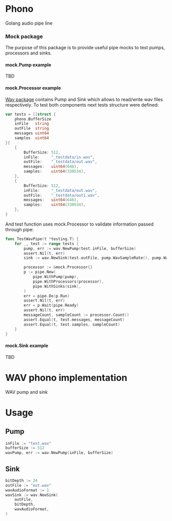 # Phono
Golang audio pipe line

### Mock package
The purpose of this package is to provide useful pipe mocks to test pumps, processors and sinks.

#### mock.Pump example

TBD

#### mock.Processor example
[Wav package](https://github.com/dudk/phono/wav) contains Pump and Sink which allows to read/write wav files respectively. To test both components next tests structure were defined:
```go
var tests = []struct {
	phono.BufferSize
	inFile   string
	outFile  string
	messages uint64
	samples  uint64
}{
	{
		BufferSize: 512,
		inFile:     "_testdata/in.wav",
		outFile:    "_testdata/out.wav",
		messages:   uint64(646),
		samples:    uint64(330534),
	},
	{
		BufferSize: 512,
		inFile:     "_testdata/out.wav",
		outFile:    "_testdata/out1.wav",
		messages:   uint64(646),
		samples:    uint64(330534),
	},
}
```
And test function uses mock.Processor to validate information passed through pipe:
```go
func TestWavPipe(t *testing.T) {
	for _, test := range tests {
		pump, err := wav.NewPump(test.inFile, bufferSize)
		assert.Nil(t, err)
		sink := wav.NewSink(test.outFile, pump.WavSampleRate(), pump.WavNumChannels(), pump.WavBitDepth(), pump.WavAudioFormat())

		processor := &mock.Processor{}
		p := pipe.New(
			pipe.WithPump(pump),
			pipe.WithProcessors(processor),
			pipe.WithSinks(sink),
		)
		err = pipe.Do(p.Run)
		assert.Nil(t, err)
		err = p.Wait(pipe.Ready)
		assert.Nil(t, err)
		messageCount, sampleCount := processor.Count()
		assert.Equal(t, test.messages, messageCount)
		assert.Equal(t, test.samples, sampleCount)
	}
}
```
#### mock.Sink example

TBD

# WAV phono implementation
WAV pump and sink

# Usage
## Pump
```go
inFile := "test.wav"
bufferSize := 512
wavPump, err := wav.NewPump(inFile, bufferSize)
```

## Sink
```go
bitDepth := 24
outFile := "out.wav"
wavAudioFormat := 1
wavSink := wav.NewSink(
	outFile,
	bitDepth,
	wavAudioFormat,
)
```
